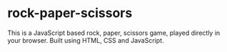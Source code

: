 # rock-paper-scissors
This is a JavaScript based rock, paper, scissors game, played directly in your browser.
Built using HTML, CSS and JavaScript.